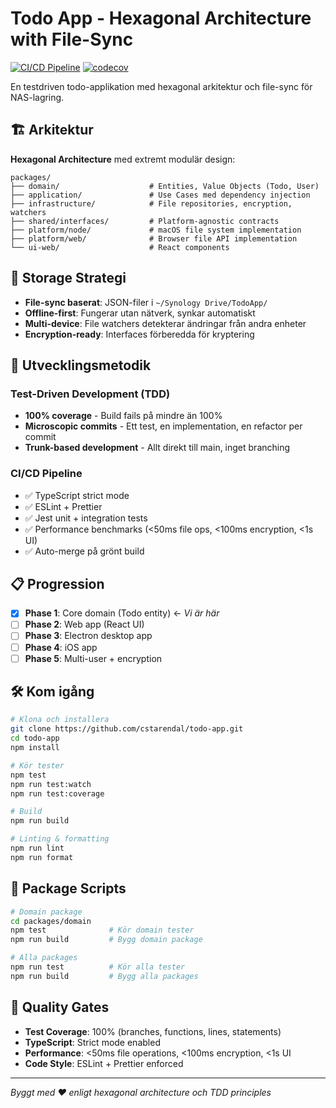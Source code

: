 # Todo App - Hexagonal Architecture with File-Sync

[![CI/CD Pipeline](https://github.com/cstarendal/todo-app/workflows/CI%2FCD%20Pipeline/badge.svg)](https://github.com/cstarendal/todo-app/actions)
[![codecov](https://codecov.io/gh/cstarendal/todo-app/branch/main/graph/badge.svg)](https://codecov.io/gh/cstarendal/todo-app)

En testdriven todo-applikation med hexagonal arkitektur och file-sync för NAS-lagring.

## 🏗️ Arkitektur

**Hexagonal Architecture** med extremt modulär design:

```
packages/
├── domain/                    # Entities, Value Objects (Todo, User)
├── application/               # Use Cases med dependency injection  
├── infrastructure/            # File repositories, encryption, watchers
├── shared/interfaces/         # Platform-agnostic contracts
├── platform/node/             # macOS file system implementation
├── platform/web/              # Browser file API implementation
└── ui-web/                    # React components
```

## 🔄 Storage Strategi

- **File-sync baserat**: JSON-filer i `~/Synology Drive/TodoApp/`
- **Offline-first**: Fungerar utan nätverk, synkar automatiskt
- **Multi-device**: File watchers detekterar ändringar från andra enheter
- **Encryption-ready**: Interfaces förberedda för kryptering

## 🚀 Utvecklingsmetodik

### Test-Driven Development (TDD)
- **100% coverage** - Build fails på mindre än 100%
- **Microscopic commits** - Ett test, en implementation, en refactor per commit
- **Trunk-based development** - Allt direkt till main, inget branching

### CI/CD Pipeline
- ✅ TypeScript strict mode
- ✅ ESLint + Prettier
- ✅ Jest unit + integration tests
- ✅ Performance benchmarks (<50ms file ops, <100ms encryption, <1s UI)
- ✅ Auto-merge på grönt build

## 📋 Progression

- [x] **Phase 1**: Core domain (Todo entity) ← *Vi är här*
- [ ] **Phase 2**: Web app (React UI)
- [ ] **Phase 3**: Electron desktop app
- [ ] **Phase 4**: iOS app
- [ ] **Phase 5**: Multi-user + encryption

## 🛠️ Kom igång

```bash
# Klona och installera
git clone https://github.com/cstarendal/todo-app.git
cd todo-app
npm install

# Kör tester
npm test
npm run test:watch
npm run test:coverage

# Build
npm run build

# Linting & formatting
npm run lint
npm run format
```

## 📁 Package Scripts

```bash
# Domain package
cd packages/domain
npm test              # Kör domain tester
npm run build         # Bygg domain package

# Alla packages
npm run test          # Kör alla tester  
npm run build         # Bygg alla packages
```

## 🎯 Quality Gates

- **Test Coverage**: 100% (branches, functions, lines, statements)
- **TypeScript**: Strict mode enabled
- **Performance**: <50ms file operations, <100ms encryption, <1s UI
- **Code Style**: ESLint + Prettier enforced

---

*Byggt med ❤️ enligt hexagonal architecture och TDD principles*
